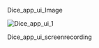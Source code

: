 Dice_app_ui_Image

![Dice_app_ui_1](https://github.com/Harshvasoya2737/flutter_dice_app/assets/148517061/919063bc-faa5-45e9-a475-924c06090633)

Dice_app_ui_screenrecording
